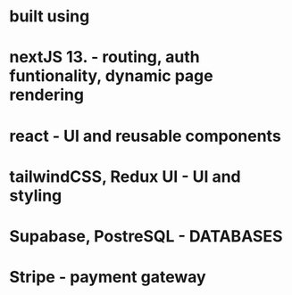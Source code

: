 # built using 


# nextJS 13. - routing, auth funtionality, dynamic page rendering

# react - UI and reusable components

# tailwindCSS, Redux UI - UI and styling 

# Supabase, PostreSQL - DATABASES



# Stripe - payment gateway 
